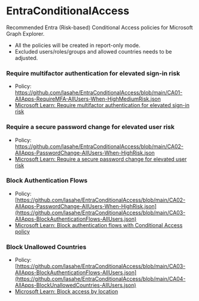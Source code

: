 # EntraConditionalAccess

Recommended Entra (Risk-based) Conditional Access policies for Microsoft Graph Explorer.

- All the policies will be created in report-only mode.
- Excluded users/roles/groups and allowed countries needs to be adjusted.

### Require multifactor authentication for elevated sign-in risk
- Policy: https://github.com/lasahe/EntraConditionalAccess/blob/main/CA01-AllApps-RequireMFA-AllUsers-When-HighMediumRisk.json
- [Microsoft Learn: Require multifactor authentication for elevated sign-in risk](https://learn.microsoft.com/en-us/entra/identity/conditional-access/policy-risk-based-sign-in)

### Require a secure password change for elevated user risk
- Policy: https://github.com/lasahe/EntraConditionalAccess/blob/main/CA02-AllApps-PasswordChange-AllUsers-When-HighRisk.json
- [Microsoft Learn: Require a secure password change for elevated user risk](https://learn.microsoft.com/en-us/entra/identity/conditional-access/policy-risk-based-user)

### Block Authentication Flows
- Policy: [https://github.com/lasahe/EntraConditionalAccess/blob/main/CA02-AllApps-PasswordChange-AllUsers-When-HighRisk.json](https://github.com/lasahe/EntraConditionalAccess/blob/main/CA03-AllApps-BlockAuthenticationFlows-AllUsers.json)
- [Microsoft Learn: Block authentication flows with Conditional Access policy](https://learn.microsoft.com/en-us/entra/identity/conditional-access/policy-block-authentication-flows)

### Block Unallowed Countries
- Policy: [https://github.com/lasahe/EntraConditionalAccess/blob/main/CA03-AllApps-BlockAuthenticationFlows-AllUsers.json](https://github.com/lasahe/EntraConditionalAccess/blob/main/CA04-AllApps-BlockUnallowedCountries-AllUsers.json)
- [Microsoft Learn: Block access by location](https://learn.microsoft.com/en-us/entra/identity/conditional-access/policy-block-by-location)
